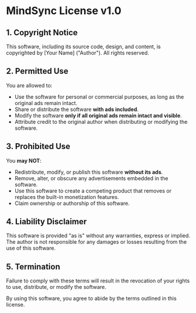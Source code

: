# MindSync License v1.0

## 1. Copyright Notice
This software, including its source code, design, and content, is copyrighted by [Your Name] ("Author"). All rights reserved.

## 2. Permitted Use
You are allowed to:
- Use the software for personal or commercial purposes, as long as the original ads remain intact.
- Share or distribute the software **with ads included**.
- Modify the software **only if all original ads remain intact and visible**.
- Attribute credit to the original author when distributing or modifying the software.

## 3. Prohibited Use
You **may NOT**:
- Redistribute, modify, or publish this software **without its ads**.
- Remove, alter, or obscure any advertisements embedded in the software.
- Use this software to create a competing product that removes or replaces the built-in monetization features.
- Claim ownership or authorship of this software.

## 4. Liability Disclaimer
This software is provided "as is" without any warranties, express or implied. The author is not responsible for any damages or losses resulting from the use of this software.

## 5. Termination
Failure to comply with these terms will result in the revocation of your rights to use, distribute, or modify the software.

By using this software, you agree to abide by the terms outlined in this license.

